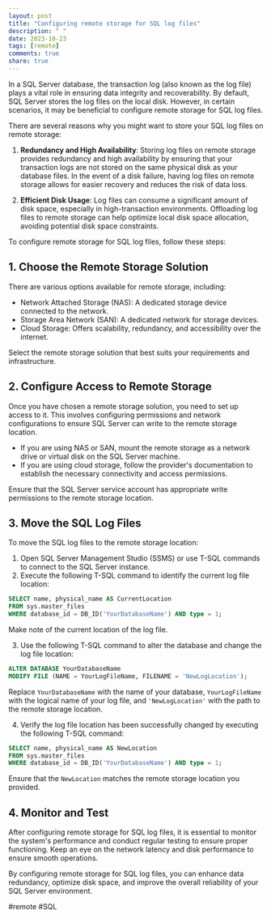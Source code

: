 ```yaml
---
layout: post
title: "Configuring remote storage for SQL log files"
description: " "
date: 2023-10-23
tags: [remote]
comments: true
share: true
---
```


In a SQL Server database, the transaction log (also known as the log file) plays a vital role in ensuring data integrity and recoverability. By default, SQL Server stores the log files on the local disk. However, in certain scenarios, it may be beneficial to configure remote storage for SQL log files.

There are several reasons why you might want to store your SQL log files on remote storage:

1. **Redundancy and High Availability**: Storing log files on remote storage provides redundancy and high availability by ensuring that your transaction logs are not stored on the same physical disk as your database files. In the event of a disk failure, having log files on remote storage allows for easier recovery and reduces the risk of data loss.

2. **Efficient Disk Usage**: Log files can consume a significant amount of disk space, especially in high-transaction environments. Offloading log files to remote storage can help optimize local disk space allocation, avoiding potential disk space constraints.

To configure remote storage for SQL log files, follow these steps:

## 1. Choose the Remote Storage Solution

There are various options available for remote storage, including:

- Network Attached Storage (NAS): A dedicated storage device connected to the network.
- Storage Area Network (SAN): A dedicated network for storage devices.
- Cloud Storage: Offers scalability, redundancy, and accessibility over the internet.

Select the remote storage solution that best suits your requirements and infrastructure.

## 2. Configure Access to Remote Storage

Once you have chosen a remote storage solution, you need to set up access to it. This involves configuring permissions and network configurations to ensure SQL Server can write to the remote storage location.

- If you are using NAS or SAN, mount the remote storage as a network drive or virtual disk on the SQL Server machine.
- If you are using cloud storage, follow the provider's documentation to establish the necessary connectivity and access permissions.

Ensure that the SQL Server service account has appropriate write permissions to the remote storage location.

## 3. Move the SQL Log Files

To move the SQL log files to the remote storage location:

1. Open SQL Server Management Studio (SSMS) or use T-SQL commands to connect to the SQL Server instance.
2. Execute the following T-SQL command to identify the current log file location:

```sql
SELECT name, physical_name AS CurrentLocation
FROM sys.master_files
WHERE database_id = DB_ID('YourDatabaseName') AND type = 1;
```

Make note of the current location of the log file.

3. Use the following T-SQL command to alter the database and change the log file location:

```sql
ALTER DATABASE YourDatabaseName
MODIFY FILE (NAME = YourLogFileName, FILENAME = 'NewLogLocation');
```

Replace `YourDatabaseName` with the name of your database, `YourLogFileName` with the logical name of your log file, and `'NewLogLocation'` with the path to the remote storage location.

4. Verify the log file location has been successfully changed by executing the following T-SQL command:

```sql
SELECT name, physical_name AS NewLocation
FROM sys.master_files
WHERE database_id = DB_ID('YourDatabaseName') AND type = 1;
```

Ensure that the `NewLocation` matches the remote storage location you provided.

## 4. Monitor and Test

After configuring remote storage for SQL log files, it is essential to monitor the system's performance and conduct regular testing to ensure proper functioning. Keep an eye on the network latency and disk performance to ensure smooth operations.

By configuring remote storage for SQL log files, you can enhance data redundancy, optimize disk space, and improve the overall reliability of your SQL Server environment.

\#remote #SQL
